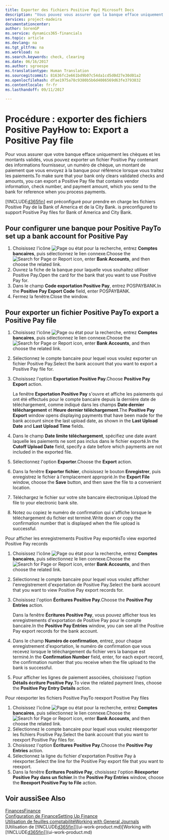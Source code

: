 ```yaml
---
title: Exporter des fichiers Positive Pay| Microsoft Docs
description: "Vous pouvez vous assurer que la banque efface uniquement les chèques et les montants validés en exportant un fichier Positive Pay contenant des informations de paiement et fournisseur."
services: project-madeira
documentationcenter: 
author: SorenGP
ms.service: dynamics365-financials
ms.topic: article
ms.devlang: na
ms.tgt_pltfrm: na
ms.workload: na
ms.search.keywords: check, clearing
ms.date: 06/16/2017
ms.author: sgroespe
ms.translationtype: Human Translation
ms.sourcegitcommit: 81636fc2e661bd9b07c54da1cd5d0d27e30d01a2
ms.openlocfilehash: dfae1975a78c9380b5b6d4086569d63fe3793832
ms.contentlocale: fr-fr
ms.lasthandoff: 09/11/2017

---
```

# <a name="how-to-export-a-positive-pay-file"></a><span data-ttu-id="f691b-103">Procédure : exporter des fichiers Positive Pay</span><span class="sxs-lookup"><span data-stu-id="f691b-103">How to: Export a Positive Pay file</span></span>
<span data-ttu-id="f691b-104">Pour vous assurer que votre banque efface uniquement les chèques et les montants validés, vous pouvez exporter un fichier Positive Pay contenant des informations fournisseur, un numéro de chèque, un montant de paiement que vous envoyez à la banque pour référence lorsque vous traitez les paiements.</span><span class="sxs-lookup"><span data-stu-id="f691b-104">To make sure that your bank only clears validated checks and amounts, you can export a Positive Pay file that contains vendor information, check number, and payment amount, which you send to the bank for reference when you process payments.</span></span>

[!INCLUDE[d365fin](includes/d365fin_md.md)]<span data-ttu-id="f691b-105"> est préconfiguré pour prendre en charge les fichiers Positive Pay de la Bank of America et de la City Bank.</span><span class="sxs-lookup"><span data-stu-id="f691b-105"> is preconfigured to support Positive Pay files for Bank of America and City Bank.</span></span>

## <a name="to-set-up-a-bank-account-for-positive-pay"></a><span data-ttu-id="f691b-106">Pour configurer une banque pour Positive Pay</span><span class="sxs-lookup"><span data-stu-id="f691b-106">To set up a bank account for Positive Pay</span></span>
1. <span data-ttu-id="f691b-107">Choisissez l'icône ![Page ou état pour la recherche](media/ui-search/search_small.png "icône Page ou état pour la recherche"), entrez **Comptes bancaires**, puis sélectionnez le lien connexe.</span><span class="sxs-lookup"><span data-stu-id="f691b-107">Choose the ![Search for Page or Report](media/ui-search/search_small.png "Search for Page or Report icon") icon, enter **Bank Accounts**, and then choose the related link.</span></span>
2. <span data-ttu-id="f691b-108">Ouvrez la fiche de la banque pour laquelle vous souhaitez utiliser Positive Pay.</span><span class="sxs-lookup"><span data-stu-id="f691b-108">Open the card for the bank that you want to use Positive Pay for.</span></span>
3. <span data-ttu-id="f691b-109">Dans le champ **Code exportation Positive Pay**, entrez POSPAYBANK.</span><span class="sxs-lookup"><span data-stu-id="f691b-109">In the **Positive Pay Export Code** field, enter POSPAYBANK.</span></span>
4. <span data-ttu-id="f691b-110">Fermez la fenêtre.</span><span class="sxs-lookup"><span data-stu-id="f691b-110">Close the window.</span></span>

## <a name="to-export-a-positive-pay-file"></a><span data-ttu-id="f691b-111">Pour exporter un fichier Positive Pay</span><span class="sxs-lookup"><span data-stu-id="f691b-111">To export a Positive Pay file</span></span>
1. <span data-ttu-id="f691b-112">Choisissez l'icône ![Page ou état pour la recherche](media/ui-search/search_small.png "icône Page ou état pour la recherche"), entrez **Comptes bancaires**, puis sélectionnez le lien connexe.</span><span class="sxs-lookup"><span data-stu-id="f691b-112">Choose the ![Search for Page or Report](media/ui-search/search_small.png "Search for Page or Report icon") icon, enter **Bank Accounts**, and then choose the related link.</span></span>
2. <span data-ttu-id="f691b-113">Sélectionnez le compte bancaire pour lequel vous voulez exporter un fichier Positive Pay.</span><span class="sxs-lookup"><span data-stu-id="f691b-113">Select the bank account that you want to export a Positive Pay file for.</span></span>
3. <span data-ttu-id="f691b-114">Choisissez l'option **Exportation Positive Pay**.</span><span class="sxs-lookup"><span data-stu-id="f691b-114">Choose **Positive Pay Export** action.</span></span>

    <span data-ttu-id="f691b-115">La fenêtre **Exportation Positive Pay** s'ouvre et affiche les paiements qui ont été effectués pour le compte bancaire depuis la dernière date de téléchargement, comme indiqué dans les champs **Date dernier téléchargement** et **Heure dernier téléchargement**.</span><span class="sxs-lookup"><span data-stu-id="f691b-115">The **Positive Pay Export** window opens displaying payments that have been made for the bank account since the last upload date, as shown in the **Last Upload Date** and **Last Upload Time** fields.</span></span>
4. <span data-ttu-id="f691b-116">Dans le champ **Date limite téléchargement**, spécifiez une date avant laquelle les paiements ne sont pas inclus dans le fichier exporté.</span><span class="sxs-lookup"><span data-stu-id="f691b-116">In the **Cutoff Upload Date** field, specify a date before which payments are not included in the exported file.</span></span>
5. <span data-ttu-id="f691b-117">Sélectionnez l'option **Exporter**.</span><span class="sxs-lookup"><span data-stu-id="f691b-117">Choose the **Export** action.</span></span>
6. <span data-ttu-id="f691b-118">Dans la fenêtre **Exporter fichier**, choisissez le bouton **Enregistrer**, puis enregistrez le fichier à l'emplacement approprié.</span><span class="sxs-lookup"><span data-stu-id="f691b-118">In the **Export File** window, choose the **Save** button, and then save the file to a convenient location.</span></span>
7. <span data-ttu-id="f691b-119">Téléchargez le fichier sur votre site bancaire électronique.</span><span class="sxs-lookup"><span data-stu-id="f691b-119">Upload the file to your electronic bank site.</span></span>
8. <span data-ttu-id="f691b-120">Notez ou copiez le numéro de confirmation qui s'affiche lorsque le téléchargement du fichier est terminé.</span><span class="sxs-lookup"><span data-stu-id="f691b-120">Write down or copy the confirmation number that is displayed when the file upload is successful.</span></span>

<span data-ttu-id="f691b-121">Pour afficher les enregistrements Positive Pay exportés</span><span class="sxs-lookup"><span data-stu-id="f691b-121">To view exported Positive Pay records</span></span>

1. <span data-ttu-id="f691b-122">Choisissez l'icône ![Page ou état pour la recherche](media/ui-search/search_small.png "icône Page ou état pour la recherche"), entrez **Comptes bancaires**, puis sélectionnez le lien connexe.</span><span class="sxs-lookup"><span data-stu-id="f691b-122">Choose the ![Search for Page or Report](media/ui-search/search_small.png "Search for Page or Report icon") icon, enter **Bank Accounts**, and then choose the related link.</span></span>
2. <span data-ttu-id="f691b-123">Sélectionnez le compte bancaire pour lequel vous voulez afficher l'enregistrement d'exportation de Positive Pay.</span><span class="sxs-lookup"><span data-stu-id="f691b-123">Select the bank account that you want to view Positive Pay export records for.</span></span>
3. <span data-ttu-id="f691b-124">Choisissez l'option **Écritures Positive Pay**.</span><span class="sxs-lookup"><span data-stu-id="f691b-124">Choose the **Positive Pay Entries** action.</span></span>

    <span data-ttu-id="f691b-125">Dans la fenêtre **Écritures Positive Pay**, vous pouvez afficher tous les enregistrements d'exportation de Positive Pay pour le compte bancaire.</span><span class="sxs-lookup"><span data-stu-id="f691b-125">In the **Positive Pay Entries** window, you can see all the Positive Pay export records for the bank account.</span></span>
4. <span data-ttu-id="f691b-126">Dans le champ **Numéro de confirmation**, entrez, pour chaque enregistrement d'exportation, le numéro de confirmation que vous recevez lorsque le téléchargement du fichier vers la banque est terminé.</span><span class="sxs-lookup"><span data-stu-id="f691b-126">In the **Confirmation Number** field, enter, for each export record, the confirmation number that you receive when the file upload to the bank is successful.</span></span>
5. <span data-ttu-id="f691b-127">Pour afficher les lignes de paiement associées, choisissez l'option **Détails écriture Positive Pay**.</span><span class="sxs-lookup"><span data-stu-id="f691b-127">To view the related payment lines, choose the **Positive Pay Entry Details** action.</span></span>

<span data-ttu-id="f691b-128">Pour réexporter les fichiers Positive Pay</span><span class="sxs-lookup"><span data-stu-id="f691b-128">To reexport Positive Pay files</span></span>

1. <span data-ttu-id="f691b-129">Choisissez l'icône ![Page ou état pour la recherche](media/ui-search/search_small.png "icône Page ou état pour la recherche"), entrez **Comptes bancaires**, puis sélectionnez le lien connexe.</span><span class="sxs-lookup"><span data-stu-id="f691b-129">Choose the ![Search for Page or Report](media/ui-search/search_small.png "Search for Page or Report icon") icon, enter **Bank Accounts**, and then choose the related link.</span></span>
2. <span data-ttu-id="f691b-130">Sélectionnez le compte bancaire pour lequel vous voulez réeexporter les fichiers Positive Pay.</span><span class="sxs-lookup"><span data-stu-id="f691b-130">Select the bank account that you want to reexport Positive Pay files for.</span></span>
3. <span data-ttu-id="f691b-131">Choisissez l'option **Écritures Positive Pay**.</span><span class="sxs-lookup"><span data-stu-id="f691b-131">Choose the **Positive Pay Entries** action.</span></span>
4. <span data-ttu-id="f691b-132">Sélectionnez la ligne du fichier d'exportation Positive Pay à réexporter.</span><span class="sxs-lookup"><span data-stu-id="f691b-132">Select the line for the Positive Pay export file that you want to reexport.</span></span>
5. <span data-ttu-id="f691b-133">Dans la fenêtre **Écritures Positive Pay**, choisissez l'option **Réexporter Positive Pay dans un fichier**.</span><span class="sxs-lookup"><span data-stu-id="f691b-133">In the **Positive Pay Entries** window, choose the **Reexport Positive Pay to File** action.</span></span>

## <a name="see-also"></a><span data-ttu-id="f691b-134">Voir aussi</span><span class="sxs-lookup"><span data-stu-id="f691b-134">See Also</span></span>
[<span data-ttu-id="f691b-135">Finances</span><span class="sxs-lookup"><span data-stu-id="f691b-135">Finance</span></span>](finance.md)  
[<span data-ttu-id="f691b-136">Configuration de Finance</span><span class="sxs-lookup"><span data-stu-id="f691b-136">Setting Up Finance</span></span>](finance-setup-finance.md)  
[<span data-ttu-id="f691b-137">Utilisation de feuilles comptabilité</span><span class="sxs-lookup"><span data-stu-id="f691b-137">Working with General Journals</span></span>](ui-work-general-journals.md)  
<span data-ttu-id="f691b-138">[Utilisation de [!INCLUDE[d365fin](includes/d365fin_md.md)]](ui-work-product.md)</span><span class="sxs-lookup"><span data-stu-id="f691b-138">[Working with [!INCLUDE[d365fin](includes/d365fin_md.md)]](ui-work-product.md)</span></span>

